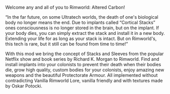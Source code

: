 Welcome any and all of you to Rimworld: Altered Carbon!

“In the far future, on some Ultratech worlds, the death of one's biological body no longer means the end. Due to implants called “Cortical Stacks” ones consciousness is no longer stored in the brain, but on the implant. If your body dies, you can simply extract the stack and install it in a new body. Extending your life for as long as your stack is intact.
But on Rimworld's, this tech is rare, but it still can be found from time to time!”

With this mod we bring the concept of Stacks and Sleeves from the popular Netflix show and book series by Richard K. Morgan to Rimworld.
Find and install implants into your colonists to prevent their death when their bodies die, grow high quality, custom bodies for your colonists, enjoy amazing new weapons and the beautiful Protectorate Armour. All implemented without contradicting Vanilla Rimworld Lore, vanilla friendly and with textures made by Oskar Potocki.
